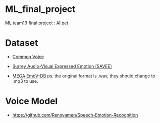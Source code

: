 # ML_final_project
ML team19 final project : AI pet


# **Dataset**
- [Common Voice](https://commonvoice.mozilla.org/zh-CN/datasets)

- [Surrey Audio-Visual Expressed Emotion (SAVEE)](http://personal.ee.surrey.ac.uk/Personal/P.Jackson/SAVEE/Download.html)

- [MEGA EmoV-DB](https://mega.nz/folder/KBp32apT#gLIgyWf9iQ-yqnWFUFuUHg)
    ps. the original format is .wav, they should change to .mp3 to use.


# **Voice Model**
- <https://github.com/Renovamen/Speech-Emotion-Recognition>


